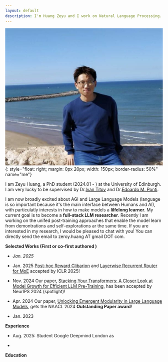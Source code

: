 ```yaml
---
layout: default
description: I'm Huang Zeyu and I work on Natural Language Processing. More details inside!
---
```


<!-- (comment) the image below can be found in img folder of this very project-->
<!--![i_am_a_fox](./img/people/lena_large-min.png){: style="float: right; margin: 0px 20px; width: 180px;" name="fox"}-->
<!--![i_am_a_fox](./img/people/orange_lena-min.jpg){: style="float: right; margin: 0px 20px; width: 180px;" name="fox"}-->
![me](./img/people/zeyu2.jpg){: style="float: right; margin: 0px 20px; width: 150px; border-radius: 50%" name="me"}


<!-- <a href= onMouseOver="document.readmore_1.src='/img/people/foxie.jpeg';" onMouseOut="document.readmore_1.src='/img/people/orange_lena-min.jpg';">
<img src="/img/people/orange_lena-min.jpg" name="readmore_1" width=204px height=240px></a> -->

I am Zeyu Huang, a PhD student (2024.01 - ) at the University of Edinburgh. I am very lucky to be supervised by Dr.[Ivan Titov]({{site:ivan_page}}) and Dr.[Edoardo M. Ponti]({{site.edo_page}}).

<!-- Before that, I obtained my master's degree at the Ministry of Education (MOE) Engineering Research Center of Advanced Computer Application Technology, [Beihang University](https://ev.buaa.edu.cn/), and my engineer degree (diplôme d'ingénieur) at École Centrale de Pékin, Groupe des Écoles Centrale (France), supervised by Zhang Xiong and Wenge Rong. I obtained my BSc degree in Information and Computing Science from Beihang University and Centrale Pékin. -->

I am now broadly excited about AGI and Large Language Models (language is so important because it's the main interface between Humans and AI), with particulatly interests in how to make models a **lilfelong learner**. 
My current goal is to become a **full-stack LLM researcher**.
Recently I am working on the unifed post-training approaches that enable the model learn from demontrations and self-explorations ar the same time.  If you are interested in my research, I would be pleased to chat with you! You can directly send the email to zeroy.huang AT gmail DOT com.

**Selected Works (First or co-first authored )**

- *Jan. 2025*

- Jan. 2025 [Post-hoc Reward Clibarion](https://openreview.net/pdf?id=Iu8RytBaji) and [Layerwise Recurrent Router for MoE]() accepted by ICLR 2025!  

- Nov. 2024 Our paper, [Stacking Your Transformers: A Closer Look at Model Growth for Efficient LLM Pre-Training](https://openreview.net/forum?id=FXJDcriMYH), has been accepted by NeurIPS 2024 (spotlight)!

- Apr. 2024 Our paper, [Unlocking Emergent Modularity in Large Language Models](https://arxiv.org/abs/2310.10908), gets the NAACL 2024 **Outstanding Paper award**!

- Jan. 2023

**Experience**

- Aug. 2025: Student Google Deepmind London as 

- 

**Education**



<!--<span style="color:red">__Blog-course:__</span>    NLP Course <span style="color:#92bf32">For You</span> - look [here](https://lena-voita.github.io/nlp_course.html).-->

<!--
__2023__

* <span style="color:#7fa827">Senior Area Chair:</span>  [EACL 2024](https://2024.eacl.org).
* <span style="color:#7fa827">Area Chair:</span> [ACL 2023](https://2023.aclweb.org), [EMNLP 2023](https://2023.emnlp.org), [IJCNLP-AACL 2023](http://www.ijcnlp-aacl2023.org).
* <span style="color:#7fa827">Teaching:</span> [Oxford-LLMs summer school](https://www.llmsforsocialsciene.dev/about/), [Practical Generative AI at AI&DT School](https://ai-dt.school/generative-ai).
* <span style="color:#7fa827">Invited talks:</span> [TTI Chicago](https://www.ttic.edu/young-researcher/), [RISE Learning Machines seminar](https://www.ri.se/en/learningmachinesseminars), [University of Melbourne](https://cis.unimelb.edu.au/research/artificial-intelligence/research/Natural-Language-Processing),
[Instituto Superior Técnico](https://sardine-lab.github.io), [UKP-CIS Joint Invited Talk Series](), [OII Oxford](https://www.oii.ox.ac.uk).

__2022__

* <span style="color:#7fa827">Senior Area Chair:</span>  [AACL-IJCNLP 2022](https://www.aacl2022.org/).
* <span style="color:#7fa827">Area Chair:</span> [EMNLP 2022](https://2022.emnlp.org/), [EACL 2023](https://2023.eacl.org).
* <span style="color:#7fa827">Keynote:</span> [BlackBoxNLP workshop at EMNLP 2022](https://blackboxnlp.github.io).
* <span style="color:#7fa827">Teaching:</span> [SICSS-Oxford](https://sicss.io/2022/oxford/), invited lecture at EPFL.
* <span style="color:#7fa827">Job started:</span> Research Scientist at [FAIR](https://ai.facebook.com) <span style="color:#888">(November)</span>.
* Visiting [SARDINE Lab](https://sardine-lab.github.io): [André Martins](https://andre-martins.github.io)'s group at [Instituto Superior Técnico](https://tecnico.ulisboa.pt/pt/) <span style="color:#888">(February-July)</span>. 

__2021__

* <span style="color:#7fa827">Keynotes:</span> [DeeLIO workshop at NAACL 2021](https://sites.google.com/view/deelio-ws/), [RepL4NLP workshop at ACL 2021](https://sites.google.com/view/repl4nlp-2021/home).
* <span style="color:#7fa827">Invited talks:</span> [Stanford NLP Seminar](https://nlp.stanford.edu/seminar/), CornellNLP, [MT@UPC](https://mt.cs.upc.edu/seminars/), CambridgeNLP, [Helsinki LT Seminar](https://blogs.helsinki.fi/language-technology/research-seminar/), ["Shannon meets Turing" Colloquium](https://www.youtube.com/channel/UCjltmKOomhdXQELWi6asoBg), "Young Innovators" talks (Austria), [Glasgow IR seminar](https://samoa.dcs.gla.ac.uk/events/viewtalk.jsp?id=18008).
* <span style="color:#7fa827">Papers:</span> [Source and Target Contributions](https://arxiv.org/pdf/2010.10907.pdf) at ACL, [NMT Training through the Lens of SMT](https://arxiv.org/abs/2109.01396) at EMNLP.

__2020__

* <span style="color:#7fa827">Award:</span> I'm [awarded Facebook PhD Fellowship](https://research.fb.com/blog/2020/01/announcing-the-recipients-of-the-2020-facebook-fellowship-awards/).
* <span style="color:#7fa827">Keynote:</span> NLP track at [Applied Machine Learning Days at EPFL](https://appliedmldays.org/tracks/ai-nlp).
* <span style="color:#7fa827">Invited talks</span>: [NLP Highlights podcast](https://soundcloud.com/nlp-highlights/98-analyzing-information-flow-in-transformers-with-elena-voita), [Rasa](https://www.meetup.com/ru-RU/Bots-Berlin-Build-better-conversational-interfaces-with-AI/events/267058207/), Google Research Berlin, [Naver Labs Europe](https://europe.naverlabs.com/research/seminars/analyzing-information-flow-in-transformers/), MIT, DeepMind, [Grammarly AI](https://grammarly.ai/information-theoretic-probing-with-minimum-description-length/), Unbabel, [NLP with Friends](https://nlpwithfriends.com), CMU, [USC ISI](https://nlg.isi.edu/nl-seminar/), ENS Paris, [ML Street Talk](https://www.youtube.com/watch?v=Q0kN_ZHHDQY).
* <span style="color:#7fa827">Papers:</span> 2 papers at EMNLP, [BPE-dropout](https://arxiv.org/pdf/1910.13267.pdf) at ACL.

__2019__
* <span style="color:#7fa827">Papers:</span> 2 papers at ACL (one is oral), 2 papers at EMNLP, 1 at NeurIPS. 

-->


<!--
__2023__

* __May-Sept__ <span style="color:#888"><u>Area Chair:</u></span> [EMNLP 2023](https://2023.emnlp.org), [IJCNLP-AACL 2023](http://www.ijcnlp-aacl2023.org).
* __Jan-March__ <span style="color:#888"><u>Invited talks:</u></span> [TTI Chicago](https://www.ttic.edu/young-researcher/), [RISE Learning Machines seminar](https://www.ri.se/en/learningmachinesseminars), [University of Melbourne](https://cis.unimelb.edu.au/research/artificial-intelligence/research/Natural-Language-Processing).
* __Jan-Apr__ <span style="color:#888"><u>Area Chair:</u></span> [ACL 2023](https://2023.aclweb.org).

__2022__

* __Dec__ <span style="color:#888"><u>Keynote:</u></span> [BlackBoxNLP workshop at EMNLP 2022](https://blackboxnlp.github.io).
* __Nov__ <span style="color:#888"><u>Teaching:</u></span> Invited lecture at EPFL.
* __Nov__ <span style="color:#888"><u>Job started:</u></span> Research Scientist at [FAIR](https://ai.facebook.com).
* __Oct-Dec__ <span style="color:#888"><u>Area Chair:</u></span> [EACL 2023](https://2023.eacl.org).
* __July__ <span style="color:#888"><u>Teaching:</u></span> [SICSS-Oxford](https://sicss.io/2022/oxford/).
* __June-Sept__ <span style="color:#888"><u>Area Chair:</u></span> [EMNLP 2022](https://2022.emnlp.org/).
* __May-Sept__ <span style="color:#888"><u>Senior Area Chair:</u></span> [AACL-IJCNLP 2022](https://www.aacl2022.org/). 
* __Feb-June__ Visiting [SARDINE Lab](https://sardine-lab.github.io): [André Martins](https://andre-martins.github.io)'s group at [Instituto Superior Técnico](https://tecnico.ulisboa.pt/pt/). 

__2021__

* __Oct-Nov__ <span style="color:#888"><u>Invited talks:</u></span> [Helsinki LT Seminar](https://blogs.helsinki.fi/language-technology/research-seminar/), ["Shannon meets Turing" Colloquium](https://www.youtube.com/channel/UCjltmKOomhdXQELWi6asoBg), "Young Innovators" talks (Austria), [Glasgow IR seminar](https://samoa.dcs.gla.ac.uk/events/viewtalk.jsp?id=18008).
* __September__ <span style="color:#888"><u>Papers:</u></span> [NMT Training through the Lens of SMT](https://arxiv.org/abs/2109.01396) is _accepted to __EMNLP__ 2021_.
* __August__ <span style="color:#888"><u>Keynote:</u></span> [RepL4NLP workshop at ACL 2021](https://sites.google.com/view/repl4nlp-2021/home).
* __June__ <span style="color:#888"><u>Papers:</u></span> [Source and Target Contributions paper](https://arxiv.org/pdf/2010.10907.pdf) is _accepted to __ACL__ 2021_.
* __June__ <span style="color:#888"><u>Keynote:</u></span> [DeeLIO workshop at NAACL 2021](https://sites.google.com/view/deelio-ws/).
* __March-June__ <span style="color:#888"><u>Invited talks:</u></span> [Stanford NLP Seminar](https://nlp.stanford.edu/seminar/), CornellNLP, [MT@UPC](https://mt.cs.upc.edu/seminars/), CambridgeNLP.

__2020__
* __Nov-Dec__ <span style="color:#888"><u>Invited talks:</u></span> CMU, [USC ISI](https://nlg.isi.edu/nl-seminar/), ENS Paris, [ML Street Talk](https://www.youtube.com/watch?v=Q0kN_ZHHDQY).
* __September__ <span style="color:#888"><u>Papers:</u></span> __2__ papers _accepted to __EMNLP__ 2020_.
* __June-Aug__ <span style="color:#888"><u>Invited talks</u></span>: MIT, DeepMind, [Grammarly AI](https://grammarly.ai/information-theoretic-probing-with-minimum-description-length/), Unbabel, [NLP with Friends](https://nlpwithfriends.com).
* __April__ <span style="color:#888"><u>Papers:</u></span> [BPE-dropout](https://arxiv.org/pdf/1910.13267.pdf) is _accepted to __ACL__ 2020_. 
* __January__ I'm [awarded Facebook PhD Fellowship](https://research.fb.com/blog/2020/01/announcing-the-recipients-of-the-2020-facebook-fellowship-awards/).
* __January__ <span style="color:#888"><u>Keynote:</u></span> NLP track at [Applied Machine Learning Days at EPFL](https://appliedmldays.org/tracks/ai-nlp).
* __January__ <span style="color:#888"><u>Invited talks</u></span>: [NLP Highlights podcast](https://soundcloud.com/nlp-highlights/98-analyzing-information-flow-in-transformers-with-elena-voita), [Rasa](https://www.meetup.com/ru-RU/Bots-Berlin-Build-better-conversational-interfaces-with-AI/events/267058207/), Google Research Berlin, [Naver Labs Europe](https://europe.naverlabs.com/research/seminars/analyzing-information-flow-in-transformers/).

__2019__
* __September__ <span style="color:#888"><u>Papers:</u></span> __2__ papers _accepted to __EMNLP__ 2019_, __1__ at __NeurIPS__ _2019_.
* __May__ <span style="color:#888"><u>Papers:</u></span> __2__ papers _accepted to __ACL__ 2019_, one is oral.

-->
